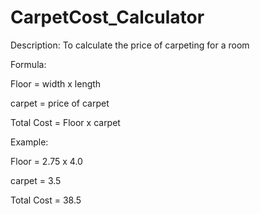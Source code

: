 # CarpetCost_Calculator

Description:
To calculate the price of carpeting for a room

Formula:

Floor = width x length

carpet = price of carpet

Total Cost = Floor x carpet

Example:

Floor = 2.75 x 4.0

carpet = 3.5

Total Cost = 38.5